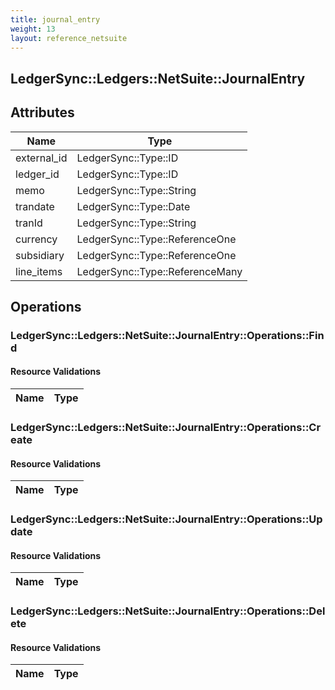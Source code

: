```yaml
---
title: journal_entry
weight: 13
layout: reference_netsuite
---
```


## LedgerSync::Ledgers::NetSuite::JournalEntry

## Attributes

| Name | Type |
| ---- | ---- |
| external_id | LedgerSync::Type::ID |
| ledger_id | LedgerSync::Type::ID |
| memo | LedgerSync::Type::String |
| trandate | LedgerSync::Type::Date |
| tranId | LedgerSync::Type::String |
| currency | LedgerSync::Type::ReferenceOne |
| subsidiary | LedgerSync::Type::ReferenceOne |
| line_items | LedgerSync::Type::ReferenceMany |


## Operations

### LedgerSync::Ledgers::NetSuite::JournalEntry::Operations::Find

#### Resource Validations

| Name | Type |
| ---- | ---- |
### LedgerSync::Ledgers::NetSuite::JournalEntry::Operations::Create

#### Resource Validations

| Name | Type |
| ---- | ---- |
### LedgerSync::Ledgers::NetSuite::JournalEntry::Operations::Update

#### Resource Validations

| Name | Type |
| ---- | ---- |
### LedgerSync::Ledgers::NetSuite::JournalEntry::Operations::Delete

#### Resource Validations

| Name | Type |
| ---- | ---- |
